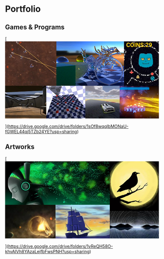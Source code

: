 # Portfolio

## Games & Programs

[![Alt text](games_projects.jpg)

](https://drive.google.com/drive/folders/1sOf8wqqIbMONaU-fGWEL44qj5TZb24YE?usp=sharing)

## Artworks

[![Artworks Link](arts.jpg)

](https://drive.google.com/drive/folders/1vReQH58O-khvAIVh8YAzaLejfbFwsPNH?usp=sharing)

